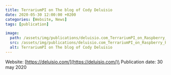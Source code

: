 ```yaml
---
title: TerrariumPI on The blog of Cody Deluisio
date: 2020-05-30 12:00:00 +0200
categories: [Website, News]
tags: [publication]

image:
  path: /assets/img/publications/deluisio.com_TerrariumPI_on_Raspberry_Pi_4.webp
  src: /assets/img/publications/deluisio.com_TerrariumPI_on_Raspberry_Pi_4.webp
  alt: TerrariumPI on The blog of Cody Deluisio
---
```


Website: [https://deluisio.com/](https://deluisio.com/)\
Publication date: 30 may 2020

